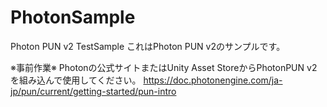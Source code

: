 # PhotonSample
Photon PUN v2 TestSample
これはPhoton PUN v2のサンプルです。

※事前作業※
Photonの公式サイトまたはUnity Asset StoreからPhotonPUN v2を組み込んで使用してください。
https://doc.photonengine.com/ja-jp/pun/current/getting-started/pun-intro
